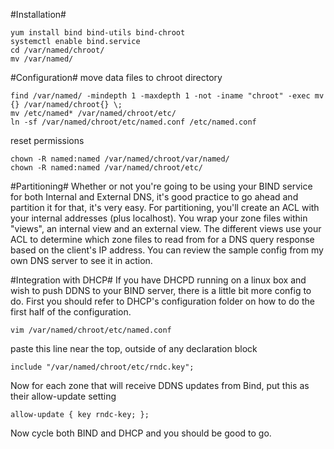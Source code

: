 #Installation#
```
yum install bind bind-utils bind-chroot
systemctl enable bind.service
cd /var/named/chroot/
mv /var/named/
```
#Configuration#
move data files to chroot directory
```
find /var/named/ -mindepth 1 -maxdepth 1 -not -iname "chroot" -exec mv {} /var/named/chroot{} \;
mv /etc/named* /var/named/chroot/etc/
ln -sf /var/named/chroot/etc/named.conf /etc/named.conf
```

reset permissions
```
chown -R named:named /var/named/chroot/var/named/
chown -R named:named /var/named/chroot/etc/
```

#Partitioning#
Whether or not you're going to be using your BIND service for both Internal and External DNS, it's good practice to go ahead and partition it for that, it's very easy. For partitioning, you'll create an ACL with your internal addresses (plus localhost). You wrap your zone files within "views", an internal view and an external view. The different views use your ACL to determine which zone files to read from for a DNS query response based on the client's IP address. You can review the sample config from my own DNS server to see it in action.

#Integration with DHCP#
If you have DHCPD running on a linux box and wish to push DDNS to your BIND server, there is a little bit more config to do. First you should refer to DHCP's configuration folder on how to do the first half of the configuration.
```
vim /var/named/chroot/etc/named.conf
```

paste this line near the top, outside of any declaration block
```
include "/var/named/chroot/etc/rndc.key";
```
Now for each zone that will receive DDNS updates from Bind, put this as their allow-update setting
```
allow-update { key rndc-key; };
```
Now cycle both BIND and DHCP and you should be good to go.